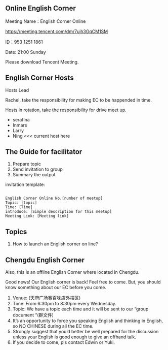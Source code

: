 ## Online English Corner 

Meeting Name：English Corner Online

https://meeting.tencent.com/dm/7ujh3GqCM1SM

ID：953 1251 1861

Date: 21:00 Sunday

Please download Tencent Meeting.

## English Corner Hosts


Hosts Lead

Rachel, take the responsibility for making EC to be happended in time.

Hosts in rotation, take the responsibility for drive meet up.

- serafina
- Inmars
- Larry
- Ning  <<< current host here

## The Guide for facilitator

1. Prepare topic
2. Send invitation to group 
3. Summary the output

invitation template:

```

English Corner Online No.[number of meetup]
Topic: [topic]
Time: [Time]
introduce: [Simple description for this meetup]
Meeting Link: [Meeting link]

```



## Topics

1. How to launch an English corner on line?



## Chengdu English Corner

Also, this is an offline English Corner where located in Chengdu.

Good news! Our English corner is back! Feel free to come. But, you should know something about our EC before you come. 
1. Venue: (天府广场赛百味店外摆区)
2. Time: From 6:30pm to 8:30pm every Wednesday.
3. Topic: We have a topic each time and it will be sent to our “group document “(群文件)
4. It’s an opportunity to force you speaking English and thinking in English, so NO CHINESE during all the EC time.
5. Strongly suggest that you’d better be well prepared for the discussion unless your English is good enough to give an offhand talk.
6. If you decide to come, pls contact Edwin or Yuki.
